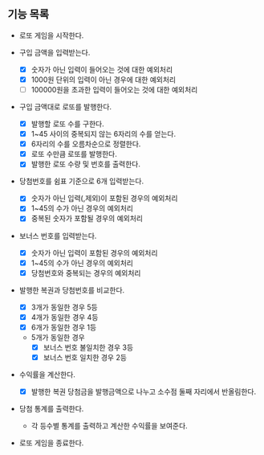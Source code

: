 ## 기능 목록

- 로또 게임을 시작한다.

- 구입 금액을 입력받는다.
  + [x] 숫자가 아닌 입력이 들어오는 것에 대한 예외처리
  + [x] 1000원 단위의 입력이 아닌 경우에 대한 예외처리
  + [ ] 100000원을 초과한 입력이 들어오는 것에 대한 예외처리

- 구입 금액대로 로또를 발행한다.
  + [x] 발행할 로또 수를 구한다.
  + [x] 1~45 사이의 중복되지 않는 6자리의 수를 얻는다.
  + [x] 6자리의 수를 오름차순으로 정렬한다.
  + [x] 로또 수만큼 로또를 발행한다.
  + [x] 발행한 로또 수량 및 번호를 출력한다.

- 당첨번호를 쉼표 기준으로 6개 입력받는다.
  + [x] 숫자가 아닌 입력(,제외)이 포함된 경우의 예외처리
  + [x] 1~45의 수가 아닌 경우의 예외처리
  + [x] 중복된 숫자가 포함될 경우의 예외처리

- 보너스 번호를 입력받는다.
  + [x] 숫자가 아닌 입력이 포함된 경우의 예외처리
  + [x] 1~45의 수가 아닌 경우의 예외처리
  + [x] 당첨번호와 중복되는 경우의 예외처리

- 발행한 복권과 당첨번호를 비교한다.
  + [x] 3개가 동일한 경우 5등
  + [x] 4개가 동일한 경우 4등
  + [x] 6개가 동일한 경우 1등

  + 5개가 동일한 경우
    + [x] 보너스 번호 불일치한 경우 3등
    + [x] 보너스 번호 일치한 경우 2등

- 수익률을 계산한다.
  + [x] 발행한 복권 당첨금을 발행금액으로 나누고 소수점 둘째 자리에서 반올림한다.

- 당첨 통계를 출력한다.
  + 각 등수별 통계를 출력하고 계산한 수익률을 보여준다.

- 로또 게임을 종료한다.
